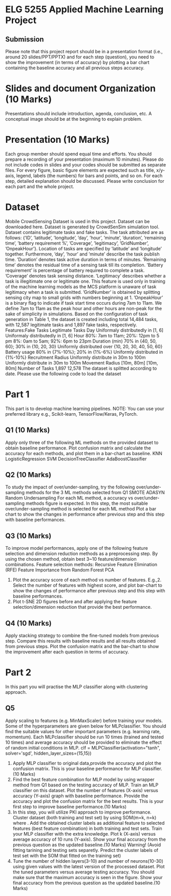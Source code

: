 <!-- @format -->

# ELG 5255 Applied Machine Learning Project

## Submission

Please note that this project report should be in a presentation format (i.e., around 20 slides/PPT/PPTX)҅ and
for each step (question), you need to show the improvement (in terms of accuracy) by plotting a bar chart
containing the baseline accuracy and all previous steps accuracy.

# Slides and document Organization (10 Marks)

Presentations should include introduction, agenda, conclusion, etc.
A conceptual image should be at the beginning to explain problem.

# Presentation (10 Marks)

Each group member should spend equal time and efforts.
You should prepare a recording of your presentation (maximum 10 minutes).
Please do not include codes in slides and your codes should be submitted as separate files.
For every figure, basic figure elements are expected such as title, x/y-axis, legend, labels (the numbers) for bars
and points, and so on. For each step, detailed explanation should be discussed. Please write conclusion for
each part and the whole project.

# Dataset

Mobile CrowdSensing Dataset is used in this project. Dataset can be downloaded here.
Dataset is generated by CrowdSenSim simulation tool. Dataset contains legitimate tasks and fake tasks.
The task attributed are as follows: {’ID’, ’latitude’, ’longitude’, ’day’, ’hour’, ’minute’, ’duration’, ’remaining
time’, ’battery requirement %’, ’Coverage’, ’legitimacy’, ’GridNumber’, ’OnpeakHour’}. Location of tasks are
specified by ’latitude’ and ’longitude’ together. Furthermore, ’day’, ’hour’ and ’minute’ describe the task
publish time. ’Duration’ denotes task active duration in terms of minutes. ’Remaining time’ denotes the
residual time of a sensing task till its completion. ’Battery requirement’ is percentage of battery required
to complete a task. ’Coverage’ denotes task sensing distance. ’Legitimacy’ describes whether a task is
illegitimate one or legitimate one. This feature is used only in training of the machine learning models as
the MCS platform is unaware of task legitimacy when a task is submitted. ’GridNumber’ is obtained by
splitting sensing city map to small grids with numbers beginning at 1. ’OnpeakHour’ is a binary flag to
indicate if task start time occurs during 7am to 11am. We define 7am to 11am as the peak hour and other
hours are non-peak for the sake of simplicity in simulations. Based on the configuration of task
generation in Table 1, the dataset is created including total 14,484 tasks, with 12,587 legitimate tasks and
1,897 fake tasks, respectively.
Features:Fake Tasks Legitimate Tasks
Day Uniformaly distributedly in [1, 6] Uniformaly distributedly in [1, 6]
Hour
80%: 7am to 11am; 20%: 12pm to 5
pm
8%: 0am to 5am; 92%: 6pm to 23pm
Duration (min)
70% in {40, 50, 60}; 30% in {10, 20,
30}
Uniformly distributed over {10, 20, 30, 40,
50, 60}
Battery usage 80% in {7%-10%}; 20% in {1%-6%} Uniformly distributed in {1%-10%}
Recruitment
Radius
Uniformly distribute in 30m to
100m
Uniformly distribute in 30m to 100m
Movement
Radius
[10m, 80m] [10m, 80m]
Number of Tasks 1,897 12,578
The dataset is splitted according to date. Please use the following code to load the dataset

# Part 1

This part is to develop machine learning pipelines.
NOTE: You can use your preferred library e.g., Scikit-learn, TensorFlow/Keras, PyTorch.

## Q1 (10 Marks)

Apply only three of the following ML methods on the provided dataset to obtain baseline performance. Plot
confusion matrix and calculate the accuracy for each methods, and plot them in a bar-chart as baseline.
KNN
LogisticRegression
SVM
DecisionTreeClassifier
AdaBoostClassifier

## Q2 (10 Marks)

To study the impact of over/under-sampling, try the following over/under-sampling methods for the 3 ML
methods selected from Q1
SMOTE
ADASYN
Random Undersampling
For each ML method, a accuracy vs over/under-sampling methods figure is expected.
In this step, the most suitable over/under-sampling method is selected for each ML method
Plot a bar chart to show the changes in performance after previous step and this step with baseline
performances.

## Q3 (10 Marks)

To improve model performances, apply one of the following feature selection and dimension reduction
methods as a preprocessing step. By using the chosen method, obtain best 3~10 feature/dimension
combinations.
Feature selection methods:
Recursive Feature Elimination (RFE)
Feature Importance from Random Forest
PCA

1. Plot the accuracy score of each method vs number of features.
   E.g.,2. Select the number of features with highest score, and plot bar-chart to show the changes of performance
   after previous step and this step with baseline performances.
2. Plot t-SNE 2D figures before and after applying the feature selection/dimension reduction that provide the
   best performance.

## Q4 (10 Marks)

Apply stacking strategy to combine the fine-tuned models from previous step. Compare this results with
baseline results and all results obtained from previous steps. Plot the confusion matrix and the bar-chart to
show the improvement after each question in terms of accuracy.

# Part 2

In this part you will practise the MLP classifier along with clustering approach.

## Q5

Apply scaling to features (e.g. MinMaxScaler) before training your models.
Some of the hyperparameters are given below for MLPclassifier. You should find the suitable values for other
important parameters (e.g. learning rate, momentum).
Each MLPclassifier should be run 10 times (trained and tested 10 times) and average accuracy should be
provided to eliminate the effect of random initial conditions in MLP.
clf = MLPClassifier(activation="tanh", solver='sgd', hidden_layer_sizes=(15,15))

1. Apply MLP classifier to original data,provide the accuracy and plot the confusion matrix. This is your
   baseline performance for MLP classifier. (10 Marks)
2. Find the best feature combination for MLP model by using wrapper method from Q1 based on the testing
   accuracy of MLP. Train an MLP classifier on this dataset. Plot the number of features (X-axis) versus
   accuracy (Y-axis) graph with baseline performance. Provide the accuracy and plot the confusion matrix for
   the best results. This is your first step to improve baseline performance.(10 Marks)
3. In this step, you will utilize PKI approach to improve performance. Cluster dataset (both training and test
   set) by using SOM(m=k, n=k) where . Add the obtained cluster labels as additional feature to
   selected features (best feature combination) in both training and test sets. Train your MLP classifier with
   the extra knowledge. Plot k (X-axis) versus average accuracy of 10 runs (Y-axis). Show your final accuracy
   from the previous question as the updated baseline.(10 Marks)
   Warning! (Avoid fitting tarining and testing sets separetly. Predict the cluster labels of test set with the
   SOM that fitted on the training set)
4. Tune the number of hidden layers(3-10) and number of neurons(10-30) using given values with the latest
   version of the processed dataset. Plot the tuned parameters versus average testing accuracy. You
   should make sure that the maximum accuracy is seen in the figure. Show your final accuracy from the
   previous question as the updated baseline.(10 Marks)
